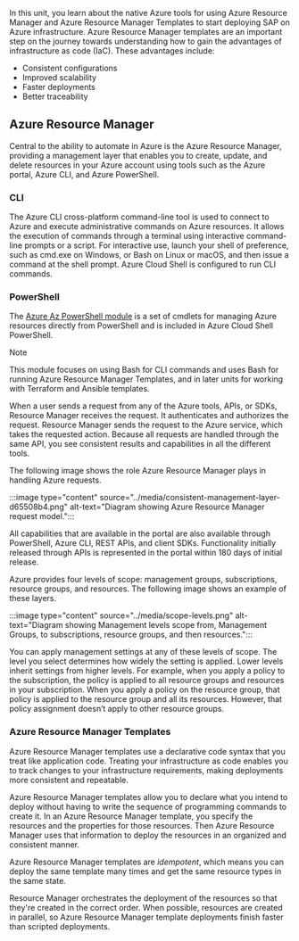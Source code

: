 In this unit, you learn about the native Azure tools for using Azure Resource Manager and Azure Resource Manager Templates to start deploying SAP on Azure infrastructure. Azure Resource Manager templates are an important step on the journey towards understanding how to gain the advantages of infrastructure as code (IaC). These advantages include:

- Consistent configurations
- Improved scalability
- Faster deployments
- Better traceability

## Azure Resource Manager

Central to the ability to automate in Azure is the Azure Resource Manager, providing a management layer that enables you to create, update, and delete resources in your Azure account using tools such as the Azure portal, Azure CLI, and Azure PowerShell.

### CLI

The Azure CLI cross-platform command-line tool is used to connect to Azure and execute administrative commands on Azure resources. It allows the execution of commands through a terminal using interactive command-line prompts or a script. For interactive use, launch your shell of preference, such as cmd.exe on Windows, or Bash on Linux or macOS, and then issue a command at the shell prompt. Azure Cloud Shell is configured to run CLI commands.

### PowerShell

The [Azure Az PowerShell module](/powershell/azure/new-azureps-module-az) is a set of cmdlets for managing Azure resources directly from PowerShell and is included in Azure Cloud Shell PowerShell.

> [!NOTE]
> This module focuses on using Bash for CLI commands and uses Bash for running Azure Resource Manager Templates, and in later units for working with Terraform and Ansible templates.

When a user sends a request from any of the Azure tools, APIs, or SDKs, Resource Manager receives the request. It authenticates and authorizes the request. Resource Manager sends the request to the Azure service, which takes the requested action. Because all requests are handled through the same API, you see consistent results and capabilities in all the different tools.

The following image shows the role Azure Resource Manager plays in handling Azure requests.

:::image type="content" source="../media/consistent-management-layer-d65508b4.png" alt-text="Diagram showing Azure Resource Manager request model.":::

All capabilities that are available in the portal are also available through PowerShell, Azure CLI, REST APIs, and client SDKs. Functionality initially released through APIs is represented in the portal within 180 days of initial release.
  
Azure provides four levels of scope: management groups, subscriptions, resource groups, and resources. The following image shows an example of these layers.

:::image type="content" source="../media/scope-levels.png" alt-text="Diagram showing Management levels scope from, Management Groups, to subscriptions, resource groups, and then resources.":::

You can apply management settings at any of these levels of scope. The level you select determines how widely the setting is applied. Lower levels inherit settings from higher levels. For example, when you apply a policy to the subscription, the policy is applied to all resource groups and resources in your subscription. When you apply a policy on the resource group, that policy is applied to the resource group and all its resources. However, that policy assignment doesn’t apply to other resource groups.

### Azure Resource Manager Templates

Azure Resource Manager templates use a declarative code syntax that you treat like application code. Treating your infrastructure as code enables you to track changes to your infrastructure requirements, making deployments more consistent and repeatable.

Azure Resource Manager templates allow you to declare what you intend to deploy without having to write the sequence of programming commands to create it. In an Azure Resource Manager template, you specify the resources and the properties for those resources. Then Azure Resource Manager uses that information to deploy the resources in an organized and consistent manner.

Azure Resource Manager templates are *idempotent*, which means you can deploy the same template many times and get the same resource types in the same state.

Resource Manager orchestrates the deployment of the resources so that they're created in the correct order. When possible, resources are created in parallel, so Azure Resource Manager template deployments finish faster than scripted deployments.

